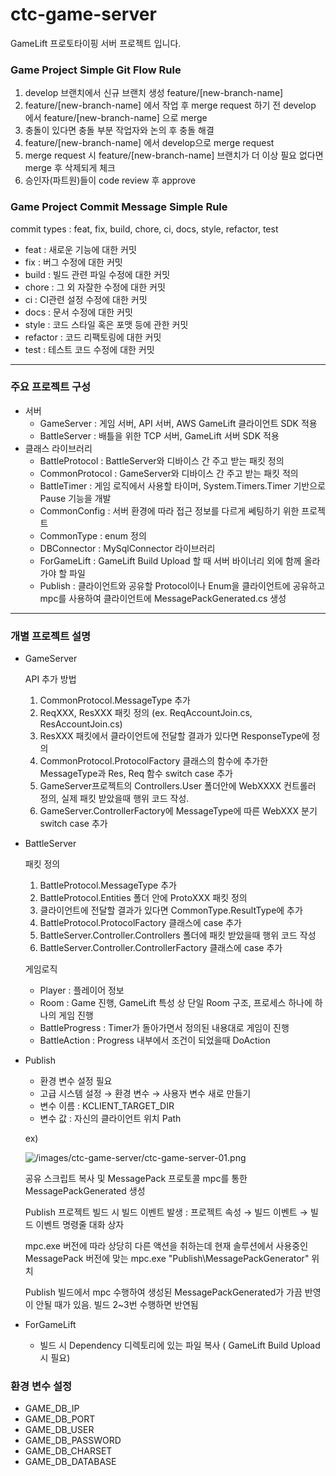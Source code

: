 # ctc-game-server

GameLift 프로토타이핑 서버 프로젝트 입니다. 

### Game Project Simple Git Flow Rule

1. develop 브랜치에서 신규 브랜치 생성 feature/[new-branch-name]
2. feature/[new-branch-name] 에서 작업 후 merge request 하기 전 develop 에서 feature/[new-branch-name] 으로 merge
3. 충돌이 있다면 충돌 부분 작업자와 논의 후 충돌 해결
4. feature/[new-branch-name] 에서 develop으로 merge request
5. merge request 시 feature/[new-branch-name] 브랜치가 더 이상 필요 없다면 merge 후 삭제되게 체크
6. 승인자(파트원)들이 code review 후 approve

### Game Project Commit Message Simple Rule

commit types : feat, fix, build, chore, ci, docs, style, refactor, test

* feat : 새로운 기능에 대한 커밋
* fix : 버그 수정에 대한 커밋
* build : 빌드 관련 파일 수정에 대한 커밋
* chore : 그 외 자잘한 수정에 대한 커밋
* ci : CI관련 설정 수정에 대한 커밋
* docs : 문서 수정에 대한 커밋
* style : 코드 스타일 혹은 포맷 등에 관한 커밋
* refactor :  코드 리팩토링에 대한 커밋
* test : 테스트 코드 수정에 대한 커밋

---


### 주요 프로젝트 구성

- 서버
    - GameServer : 게임 서버, API 서버, AWS GameLift 클라이언트 SDK 적용
    - BattleServer : 배틀을 위한 TCP 서버, GameLift 서버 SDK 적용
- 클래스 라이브러리
    - BattleProtocol : BattleServer와 디바이스 간 주고 받는 패킷 정의
    - CommonProtocol : GameServer와 디바이스 간 주고 받는 패킷 적의
    - BattleTimer : 게임 로직에서 사용할 타이머, System.Timers.Timer 기반으로 Pause 기능을 개발
    - CommonConfig : 서버 환경에 따라 접근 정보를 다르게 쎄팅하기 위한 프로젝트
    - CommonType : enum 정의
    - DBConnector : MySqlConnector 라이브러리
    - ForGameLift : GameLift Build Upload 할 때 서버 바이너리 외에 함께 올라 가야 할 파일
    - Publish : 클라이언트와 공유할 Protocol이나 Enum을 클라이언트에 공유하고 mpc를 사용하여 클라이언트에 MessagePackGenerated.cs 생성

---

### 개별 프로젝트 설명

- GameServer

    API 추가 방법

    1. CommonProtocol.MessageType 추가
    2. ReqXXX, ResXXX 패킷 정의 (ex. ReqAccountJoin.cs, ResAccountJoin.cs)
    3. ResXXX 패킷에서 클라이언트에 전달할 결과가 있다면 ResponseType에 정의
    4. CommonProtocol.ProtocolFactory 클래스의 함수에 추가한 MessageType과 Res, Req 함수 switch case 추가
    5. GameServer프로젝트의 Controllers.User 폴더안에 WebXXXX 컨트롤러 정의, 실제 패킷 받았을때 행위 코드 작성. 
    6. GameServer.ControllerFactory에 MessageType에 따른 WebXXX 분기 switch case 추가


- BattleServer

    패킷 정의

    1. BattleProtocol.MessageType 추가
    2. BattleProtocol.Entities 폴더 안에 ProtoXXX 패킷 정의
    3. 클라이언트에 전달할 결과가 있다면 CommonType.ResultType에 추가
    4. BattleProtocol.ProtocolFactory 클래스에 case 추가
    5. BattleServer.Controller.Controllers 폴더에 패킷 받았을때 행위 코드 작성
    6. BattleServer.Controller.ControllerFactory 클래스에 case 추가

    게임로직

    - Player : 플레이어 정보
    - Room : Game 진행, GameLift 특성 상 단일 Room 구조, 프로세스 하나에 하나의 게임 진행
    - BattleProgress : Timer가 돌아가면서 정의된 내용대로 게임이 진행
    - BattleAction : Progress 내부에서 조건이 되었을때 DoAction



- Publish

    * 환경 변수 설정 필요 
    * 고급 시스템 설정 → 환경 변수 → 사용자 변수 새로 만들기
    * 변수 이름 : KCLIENT_TARGET_DIR
    * 변수 값 : 자신의 클라이언트 위치 Path

    ex)

    ![/images/ctc-game-server/ctc-game-server-01.png](/images/ctc-game-server/ctc-game-server-01.png)

    공유 스크립트 복사 및 MessagePack 프로토콜 mpc를 통한 MessagePackGenerated 생성

    Publish 프로젝트 빌드 시 빌드 이벤트 발생 : 프로젝트 속성 → 빌드 이벤트 → 빌드 이벤트 명령줄 대화 상자

    mpc.exe 버전에 따라 상당히 다른 액션을 취하는데 현재 솔루션에서 사용중인 MessagePack 버전에 맞는 mpc.exe "Publish\MessagePackGenerator" 위치

    Publish 빌드에서 mpc 수행하여 생성된 MessagePackGenerated가 가끔 반영이 안될 때가 있음. 빌드 2~3번 수행하면 반연됨

- ForGameLift

    * 빌드 시 Dependency 디렉토리에 있는 파일 복사 ( GameLift Build Upload 시 필요)


### 환경 변수 설정

- GAME_DB_IP
- GAME_DB_PORT
- GAME_DB_USER
- GAME_DB_PASSWORD
- GAME_DB_CHARSET
- GAME_DB_DATABASE